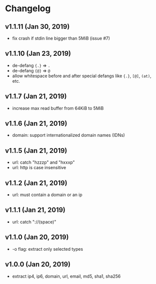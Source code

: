 # Changelog

## v1.1.11 (Jan 30, 2019)

- fix crash if stdin line bigger than 5MiB (issue #7)

## v1.1.10 (Jan 23, 2019)

- de-defang `{.}` => `.`
- de-defang `{@}` => `@`
- allow whitespace before and after special defangs like `{.}`, `[@]`, `(at)`, etc.

## v1.1.7 (Jan 21, 2019)

- increase max read buffer from 64KiB to 5MiB

## v1.1.6 (Jan 21, 2019)

- domain: support internationalized domain names (IDNs)

## v1.1.5 (Jan 21, 2019)

- url: catch "hzzzp" and "hxxxp"
- url: http is case insensitive

## v1.1.2 (Jan 21, 2019)

- url: must contain a domain or an ip

## v1.1.1 (Jan 21, 2019)

- url: catch "://(space)"

## v1.1.0 (Jan 20, 2019)

- -o flag: extract only selected types

## v1.0.0 (Jan 20, 2019)

- extract ip4, ip6, domain, url, email, md5, sha1, sha256
